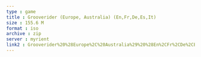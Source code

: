 ```yaml
---
type : game
title : Grooverider (Europe, Australia) (En,Fr,De,Es,It)
size : 155.6 M
format : iso
archive : zip
server : myrient
link2 : Grooverider%20%28Europe%2C%20Australia%29%20%28En%2CFr%2CDe%2CEs%2CIt%29
---
```

